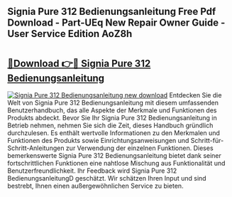 ## Signia Pure 312 Bedienungsanleitung Free Pdf Download - Part-UEq New Repair Owner Guide - User Service Edition AoZ8h

# <h2><a href="http://df5z9uz.blite.top/?on=Signia+Pure+312+Bedienungsanleitung">🔗Download 👉🔴 Signia Pure 312 Bedienungsanleitung</a></h2>

[![Signia Pure 312 Bedienungsanleitung new download](https://i.imgur.com/lujVjoI.png)](http://df5z9uz.blite.top/?on=Signia+Pure+312+Bedienungsanleitung)
Entdecken Sie die Welt von Signia Pure 312 Bedienungsanleitung mit diesem umfassenden Benutzerhandbuch, das alle Aspekte der Merkmale und Funktionen des Produkts abdeckt. Bevor Sie Ihr Signia Pure 312 Bedienungsanleitung in Betrieb nehmen, nehmen Sie sich die Zeit, dieses Handbuch gründlich durchzulesen. Es enthält wertvolle Informationen zu den Merkmalen und Funktionen des Produkts sowie Einrichtungsanweisungen und Schritt-für-Schritt-Anleitungen zur Verwendung der einzelnen Funktionen. Dieses bemerkenswerte Signia Pure 312 Bedienungsanleitung bietet dank seiner fortschrittlichen Funktionen eine nahtlose Mischung aus Funktionalität und Benutzerfreundlichkeit. Ihr Feedback wird Signia Pure 312 BedienungsanleitungD geschätzt. Wir schätzen Ihren Input und sind bestrebt, Ihnen einen außergewöhnlichen Service zu bieten.
